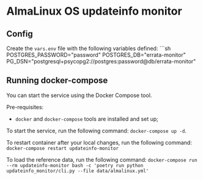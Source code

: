 # AlmaLinux OS updateinfo monitor

## Config

Create the `vars.env` file with the following variables defined:
    ```sh
    POSTGRES_PASSWORD="password"
    POSTGRES_DB="errata-monitor"
    PG_DSN="postgresql+psycopg2://postgres:password@db/errata-monitor"

## Running docker-compose

You can start the service using the Docker Compose tool.

Pre-requisites:
* `docker` and `docker-compose` tools are installed and set up;

To start the service, run the following command: `docker-compose up -d`.

To restart container after your local changes, run the following command: `docker-compose restart updateinfo-monitor`

To load the reference data, run the following command: `docker-compose run --rm updateinfo-monitor bash -c 'poetry run python updateinfo_monitor/cli.py --file data/almalinux.yml'`
